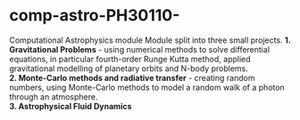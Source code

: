 # comp-astro-PH30110-
Computational Astrophysics module
Module split into three small projects. 
  **1. Gravitational Problems** - using numerical methods to solve differential equations, in particular fourth-order Runge Kutta method, applied gravitational modelling of planetary orbits and N-body problems. <br /> 
  **2. Monte-Carlo methods and radiative transfer** - creating random numbers, using Monte-Carlo methods to model a random walk of a photon through an atmosphere. <br />
  **3. Astrophysical Fluid Dynamics**

